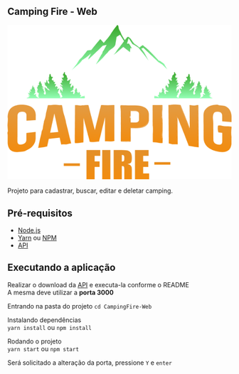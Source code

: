 ## Camping Fire - Web
![Logo](https://github.com/ghdpreto/CampingFire-Web/blob/master/src/assets/images/logo.png)

Projeto para cadastrar, buscar, editar e deletar camping.

## Pré-requisitos
- [Node.js](https://nodejs.org/en/)
- [Yarn](https://classic.yarnpkg.com/pt-BR/docs/install/) ou [NPM](https://www.npmjs.com/get-npm)
- [API](https://github.com/pablo-matheus/camping-fire-node-api)

## Executando a aplicação

Realizar o download da [API](https://github.com/pablo-matheus/camping-fire-node-api) e executa-la conforme o README </br>
A mesma deve utilizar a **porta 3000** </br>

Entrando na pasta do projeto
`cd CampingFire-Web`

Instalando dependências </br>
`yarn install`
ou
`npm install`

Rodando o projeto </br>
`yarn start`
ou
`npm start`

Será solicitado a alteração da porta, pressione ``Y`` e ``enter``
